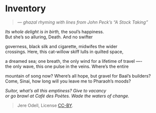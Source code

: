 # Inventory

>*— ghazal rhyming with lines from John Peck’s “A Stock Taking”*

*Its whole delight is in birth,* the soul’s happiness.  
But she’s so alluring, Death. And no swifter

governess, black silk and cigarette, midwifes the wider  
crossings. Here, this cat-willow skiff lulls in quilted space,

a dreamed sea; one breath, the only wind for a lifetime of travel —-  
the only wave, this one pulse in the veins. Where’s the entire

mountain of song now? Where’s all hope, but gravel for Baal’s builders?  
Come, Sinai, how long will you leave me to Pharaoh’s moods?

*Suitor, what’s all this emptiness? Give to vacancy  
or go brawl at Café des Poètes. Wade the waters of change.*


>Jere Odell, License [CC-BY](https://creativecommons.org/licenses/by/4.0/).
